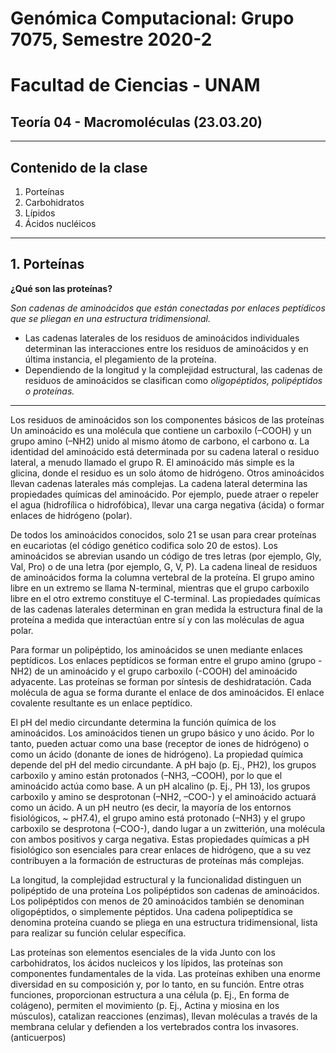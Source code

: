 # Genómica Computacional: Grupo 7075, Semestre 2020-2
# Facultad de Ciencias - UNAM 
## Teoría 04 - Macromoléculas (23.03.20)
***
## Contenido de la clase 
01. Porteínas
02. Carbohidratos 
03. Lípidos
04. Ácidos nucléicos
***
## 1. Porteínas

**¿Qué son las proteínas?**

*Son cadenas de aminoácidos que están conectadas por enlaces peptídicos que se pliegan en una estructura tridimensional.* 

* Las cadenas laterales de los residuos de aminoácidos individuales determinan las interacciones entre los residuos de aminoácidos y en última instancia, el plegamiento de la proteína. 
* Dependiendo de la longitud y la complejidad estructural, las cadenas de residuos de aminoácidos se clasifican como *oligopéptidos, polipéptidos o proteínas.*

***

Los residuos de aminoácidos son los componentes básicos de las proteínas
Un aminoácido es una molécula que contiene un carboxilo (–COOH) y un grupo amino (–NH2) unido al mismo átomo de carbono, el carbono ⍺. La identidad del aminoácido está determinada por su cadena lateral o residuo lateral, a menudo llamado el grupo R. El aminoácido más simple es la glicina, donde el residuo es un solo átomo de hidrógeno. Otros aminoácidos llevan cadenas laterales más complejas. La cadena lateral determina las propiedades químicas del aminoácido. Por ejemplo, puede atraer o repeler el agua (hidrofílica o hidrofóbica), llevar una carga negativa (ácida) o formar enlaces de hidrógeno (polar).

De todos los aminoácidos conocidos, solo 21 se usan para crear proteínas en eucariotas (el código genético codifica solo 20 de estos). Los aminoácidos se abrevian usando un código de tres letras (por ejemplo, Gly, Val, Pro) o de una letra (por ejemplo, G, V, P). La cadena lineal de residuos de aminoácidos forma la columna vertebral de la proteína. El grupo amino libre en un extremo se llama N-terminal, mientras que el grupo carboxilo libre en el otro extremo constituye el C-terminal. Las propiedades químicas de las cadenas laterales determinan en gran medida la estructura final de la proteína a medida que interactúan entre sí y con las moléculas de agua polar.

Para formar un polipéptido, los aminoácidos se unen mediante enlaces peptídicos. Los enlaces peptídicos se forman entre el grupo amino (grupo -NH2) de un aminoácido y el grupo carboxilo (-COOH) del aminoácido adyacente. Las proteínas se forman por síntesis de deshidratación. Cada molécula de agua se forma durante el enlace de dos aminoácidos. El enlace covalente resultante es un enlace peptídico.

El pH del medio circundante determina la función química de los aminoácidos.
Los aminoácidos tienen un grupo básico y uno ácido. Por lo tanto, pueden actuar como una base (receptor de iones de hidrógeno) o como un ácido (donante de iones de hidrógeno). La propiedad química depende del pH del medio circundante. A pH bajo (p. Ej., PH2), los grupos carboxilo y amino están protonados (–NH3, –COOH), por lo que el aminoácido actúa como base. A un pH alcalino (p. Ej., PH 13), los grupos carboxilo y amino se desprotonan (–NH2, –COO-) y el aminoácido actuará como un ácido. A un pH neutro (es decir, la mayoría de los entornos fisiológicos, ~ pH7.4), el grupo amino está protonado (–NH3) y el grupo carboxilo se desprotona (–COO-), dando lugar a un zwitterión, una molécula con ambos positivos y carga negativa. Estas propiedades químicas a pH fisiológico son esenciales para crear enlaces de hidrógeno, que a su vez contribuyen a la formación de estructuras de proteínas más complejas.

La longitud, la complejidad estructural y la funcionalidad distinguen un polipéptido de una proteína
Los polipéptidos son cadenas de aminoácidos. Los polipéptidos con menos de 20 aminoácidos también se denominan oligopéptidos, o simplemente péptidos. Una cadena polipeptídica se denomina proteína cuando se pliega en una estructura tridimensional, lista para realizar su función celular específica.

Las proteínas son elementos esenciales de la vida
Junto con los carbohidratos, los ácidos nucleicos y los lípidos, las proteínas son componentes fundamentales de la vida. Las proteínas exhiben una enorme diversidad en su composición y, por lo tanto, en su función. Entre otras funciones, proporcionan estructura a una célula (p. Ej., En forma de colágeno), permiten el movimiento (p. Ej., Actina y miosina en los músculos), catalizan reacciones (enzimas), llevan moléculas a través de la membrana celular y defienden a los vertebrados contra los invasores. (anticuerpos)
